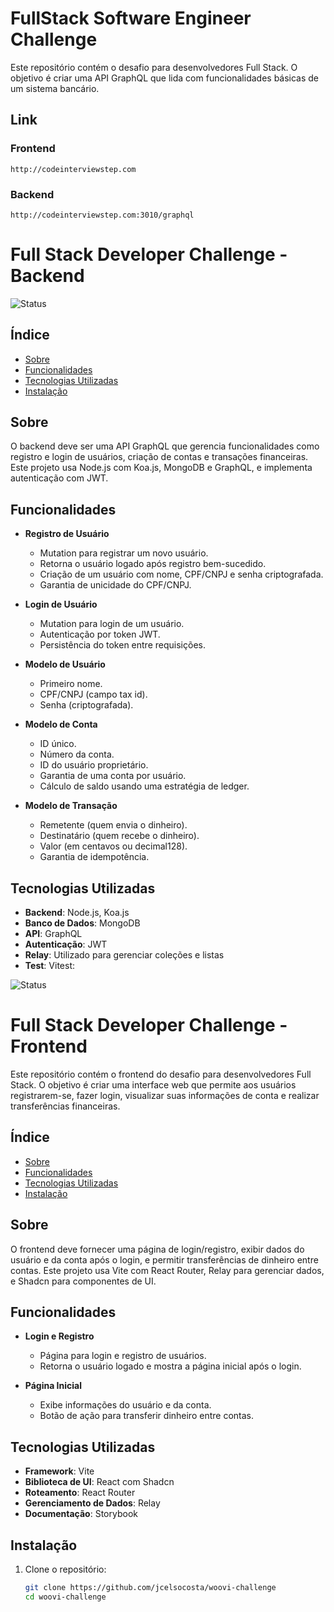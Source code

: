 # FullStack Software Engineer Challenge

Este repositório contém o desafio para desenvolvedores Full Stack. O objetivo é criar uma API GraphQL que lida com funcionalidades básicas de um sistema bancário.

## Link
  ### Frontend
    http://codeinterviewstep.com

  ### Backend
    http://codeinterviewstep.com:3010/graphql

# Full Stack Developer Challenge - Backend

![Status](https://img.shields.io/badge/status-finalizado-blue)

## Índice

- [Sobre](#sobre)
- [Funcionalidades](#funcionalidades)
- [Tecnologias Utilizadas](#tecnologias-utilizadas)
- [Instalação](#instalação)

## Sobre

O backend deve ser uma API GraphQL que gerencia funcionalidades como registro e login de usuários, criação de contas e transações financeiras. Este projeto usa Node.js com Koa.js, MongoDB e GraphQL, e implementa autenticação com JWT.

## Funcionalidades

- **Registro de Usuário**
  - Mutation para registrar um novo usuário.
  - Retorna o usuário logado após registro bem-sucedido.
  - Criação de um usuário com nome, CPF/CNPJ e senha criptografada.
  - Garantia de unicidade do CPF/CNPJ.

- **Login de Usuário**
  - Mutation para login de um usuário.
  - Autenticação por token JWT.
  - Persistência do token entre requisições.

- **Modelo de Usuário**
  - Primeiro nome.
  - CPF/CNPJ (campo tax id).
  - Senha (criptografada).

- **Modelo de Conta**
  - ID único.
  - Número da conta.
  - ID do usuário proprietário.
  - Garantia de uma conta por usuário.
  - Cálculo de saldo usando uma estratégia de ledger.

- **Modelo de Transação**
  - Remetente (quem envia o dinheiro).
  - Destinatário (quem recebe o dinheiro).
  - Valor (em centavos ou decimal128).
  - Garantia de idempotência.

## Tecnologias Utilizadas

- **Backend**: Node.js, Koa.js
- **Banco de Dados**: MongoDB
- **API**: GraphQL
- **Autenticação**: JWT
- **Relay**: Utilizado para gerenciar coleções e listas
- **Test**: Vitest:

![Status](https://img.shields.io/badge/status-finalizado-blue)

# Full Stack Developer Challenge - Frontend

Este repositório contém o frontend do desafio para desenvolvedores Full Stack. O objetivo é criar uma interface web que permite aos usuários registrarem-se, fazer login, visualizar suas informações de conta e realizar transferências financeiras.


## Índice

- [Sobre](#sobre)
- [Funcionalidades](#funcionalidades)
- [Tecnologias Utilizadas](#tecnologias-utilizadas)
- [Instalação](#instalação)

## Sobre

O frontend deve fornecer uma página de login/registro, exibir dados do usuário e da conta após o login, e permitir transferências de dinheiro entre contas. Este projeto usa Vite com React Router, Relay para gerenciar dados, e Shadcn para componentes de UI.

## Funcionalidades

- **Login e Registro**
  - Página para login e registro de usuários.
  - Retorna o usuário logado e mostra a página inicial após o login.

- **Página Inicial**
  - Exibe informações do usuário e da conta.
  - Botão de ação para transferir dinheiro entre contas.

## Tecnologias Utilizadas

- **Framework**: Vite
- **Biblioteca de UI**: React com Shadcn
- **Roteamento**: React Router
- **Gerenciamento de Dados**: Relay
- **Documentação**: Storybook

## Instalação

1. Clone o repositório:
   ```bash
   git clone https://github.com/jcelsocosta/woovi-challenge
   cd woovi-challenge
